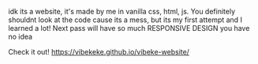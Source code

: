 idk its a website, it's made by me in vanilla css, html, js. You definitely shouldnt look at the code cause its a mess, but its my first attempt and I learned a lot! Next pass will have so much RESPONSIVE DESIGN you have no idea

Check it out!
https://vibekeke.github.io/vibeke-website/
